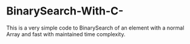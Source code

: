 # BinarySearch-With-C-
This is a very simple code to BinarySearch of an element with a normal Array and fast with maintained time complexity.

